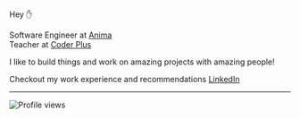 Hey ✋

Software Engineer at [Anima](https://www.animaapp.com/) <br/>
Teacher at [Coder Plus](https://coder-plus.netlify.app/)

I like to build things and work on amazing projects with amazing people!

Checkout my work experience and recommendations [LinkedIn](https://www.linkedin.com/in/garbalau-in/)

---

![Profile views](https://komarev.com/ghpvc/?username=garbalau-github&color=green)
